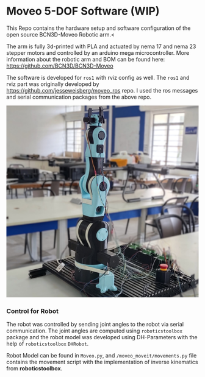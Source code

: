 # Moveo 5-DOF Software (WIP)
This Repo contains the hardware setup and software configuration of the open source BCN3D-Moveo Robotic arm.<

The arm is fully 3d-printed with PLA and actuated by nema 17 and nema 23 stepper motors and controlled by an arduino mega microcontroller. More information about the robotic arm and BOM can be found here: https://github.com/BCN3D/BCN3D-Moveo

The software is developed for `ros1` with rviz config as well. The `ros1` and rviz part was originally developed by https://github.com/jesseweisberg/moveo_ros repo. I used the ros messages and serial communication packages from the above repo.

![image](assets/img.jpg)

### Control for Robot

The robot was controlled by sending joint angles to the robot via serial communication. The joint angles are computed using `roboticstoolbox` package and the robot model was developed using DH-Parameters with the help of `roboticstoolbox` `DHRobot`.


Robot Model can be found in `Moveo.py`, and `/moveo_moveit/movements.py` file contains the movement script with the implementation of inverse kinematics from **roboticstoolbox**.